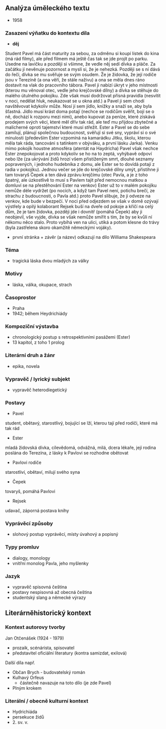 ## Analýza úměleckého textu

- 1958

### Zasazení výňatku do kontextu díla

- **děj**

Student Pavel má část maturity za sebou, za odměnu si koupí lístek do kina (má rád filmy), ale před filmem má ještě čas tak se jde projít po parku. Usedne na lavičku a později si všimne, že vedle něj sedí dívka a pláče. Za začátku jí nevěnuje pozornost a myslí si, že je nehezká. Později se s ní dává do řeči, dívka se mu svěřuje se svým osudem. Že je židovka, že její rodiče jsou v Terezíně (a ona věří, že stále naživu) a ona se měla dnes ráno dostavit na vlak do pracovního tábora. Pavel ji nabízí úkryt v jeho místnosti (kterou mu věnoval otec, vedle jeho krejčovské dílny) a dívka se stěhuje do malého útulného pokojíku. Zde však musí dodržovat přísná pravidla (nesvítit v noci, nedělat hluk, neukazovat se u okna atd.) a Pavel ji sem chodí navštěvovat kdykoliv může. Nosí jí sem jídlo, knížky a snaží se, aby byla šťastná. Jídlo musí krást doma potají (nechce se rodičům svěřit, bojí se o ně, dochází k rozporu mezi nimi), anebo kupovat za peníze, které získává prodejem svých věcí, které měl dřív tak rád, ale teď mu přijdou zbytečné a malicherné oproti tajemství které musí střežit. Ester a Pavel se do sebe zamilují, plánují společnou budoucnost, svěřují si své sny, vypráví si o své minulosti (především Ester vzpomíná na kamarádku Jitku, školu, kterou měla tak ráda, tancováni s tatínkem v obýváku, a první lásku Jarka). Venku mimo pokojík houstne atmosféra (atentát na Haydricha) Pavel však nechce Ester znepokojovat a proto kdykoliv se ho na to zeptá, vyhýbavě odpoví nebo lže (za ukrývání židů hrozí všem přistiženým smrt, dlouhé seznamy popravených, i jednoho hudebníka z domu, ale Ester se to dovídá potají z radia v pokojíku). Jednou večer se jde do krejčovské dílny umýt, přistihne ji tam tovaryš Čepek a ten dává zprávu krejčímu (otec Pavla, a je z toho špatný, ale úzkostlivě to musí s Pavlem tajit před nemocnou matkou a domluví se na přestěhování Ester na venkov) Ester už to v malém pokojíku nemůže déle vydržet (po nocích, a když tam Pavel není, potichu brečí, ze strachu z budoucnosti, o Pavla atd.) proto Pavel slibuje, že ji odveze na venkov, kde bude v bezpečí. V noci před odjezdem se však v domě ozývají výstřely a opilý kolaborant Rejsek buší na dveře od pokoje a křičí na celý dům, že je tam židovka, později jde i dovnitř (pomáhá Čepek) aby ji neobjevil, vše vyjde, dívka se však nemůže smířit s tím, že by se kvůli ní někomu něco stalo. Proto vybíhá ven na ulici, utíká a potom klesne do trávy (byla zastřelena skoro okamžitě německými vojáky).

- první stránka + závěr (a název) odkazují na dílo Williama Shakespeara

### Téma
- tragická láska dvou mladých za války

### Motivy
- láska, válka, okupace, strach

### Časoprostor

- Praha
- 1942; během Heydrichiády

### Kompoziční výstavba

- chronologický postup s retrospektivními pasážemi (Ester)
- 13 kapitol, z toho 1 prolog

### Literární druh a žánr

- epika, novela

### Vypravěč / lyrický subjekt

- vypravěč heterodiegetický

### Postavy

- Pavel

student, obětavý, starostlivý, bojující se lží, kterou tají před rodiči, které má tak rád

- Ester

mladá židovská dívka, cílevědomá, odvážná, milá, dcera lékaře, její rodina poslána do Terezína, z lásky k Pavlovi se rozhodne obětovat

- Pavlovi rodiče

starostliví, obětaví, milují svého syna

- Čepek

tovaryš, pomáhá Pavlovi

- Rejsek

udavač, záporná postava knihy

### Vyprávěcí způsoby

- slohový postup vyprávěcí, místy úvahový a popisný

### Typy promluv

- dialogy, monology
- vnitřní monolog Pavla, jeho myšlenky

### Jazyk

- vypravěč spisovná čeština
- postavy nespisovná až obecná čeština
- studentský slang a německé výrazy

## Literárněhistorický kontext

### Kontext autorovy tvorby

Jan Otčenášek (1924 - 1979)
- prozaik, scénárista, spisovatel
- představitel oficiální literatury (kontra samizdat, exilová)

Další díla např.
- Občan Brych - budovatelský román
- Kulhavý Orfeus
    - částečně navazuje na toto dílo (je zde Pavel)
- Plným krokem

### Literální / obecně kulturní kontext

- Hydrichiáda
- persekuce židů
- 2\. sv. v.
